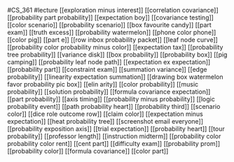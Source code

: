 #CS_361
#lecture
[[exploration minus interest]]
[[correlation covariance]]
[[probability part probability]]
[[expectation boy]]
[[covariance testing]]
[[color scenario]]
[[probability scenario]]
[[box favourite candy]]
[[part exam]]
[[truth excess]]
[[probability watermelon]]
[[phone color phone]]
[[color pig]]
[[part e]]
[[row inbox probability packet]]
[[leaf node curve]]
[[probability color probability minus color]]
[[expectation tax]]
[[probability tree probability]]
[[variance disk]]
[[box probability]]
[[probability box]]
[[pig camping]]
[[probability leaf node path]]
[[expectation ex expectation]]
[[probability part]]
[[constraint exam]]
[[summation variance]]
[[edge probability]]
[[linearity expectation summation]]
[[drawing box watermelon favor probability pic box]]
[[elin arity]]
[[color probability]]
[[music probability]]
[[solution probability]]
[[formula covariance expectation]]
[[part probability]]
[[axis timing]]
[[probability minus probability]]
[[logic probability event]]
[[path probability heart]]
[[probability third]]
[[scenario color]]
[[dice role outcome row]]
[[claim color]]
[[expectation minus expectation]]
[[heat probability tree]]
[[screenshot email everyone]]
[[probability exposition axis]]
[[trial expectation]]
[[probability heart]]
[[tour probability]]
[[professor length]]
[[instruction midterm]]
[[probability color probability color rent]]
[[cent part]]
[[difficulty exam]]
[[probability prom]]
[[probability color]]
[[formula covariance]]
[[color part]]
